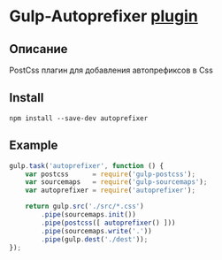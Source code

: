 # Gulp-Autoprefixer [plugin](https://www.npmjs.com/package/autoprefixer)

## Описание

PostCss плагин для добавления автопрефиксов в Css

## Install

`npm install --save-dev autoprefixer`

## Example

```js
gulp.task('autoprefixer', function () {
    var postcss      = require('gulp-postcss');
    var sourcemaps   = require('gulp-sourcemaps');
    var autoprefixer = require('autoprefixer');

    return gulp.src('./src/*.css')
        .pipe(sourcemaps.init())
        .pipe(postcss([ autoprefixer() ]))
        .pipe(sourcemaps.write('.'))
        .pipe(gulp.dest('./dest'));
});
```